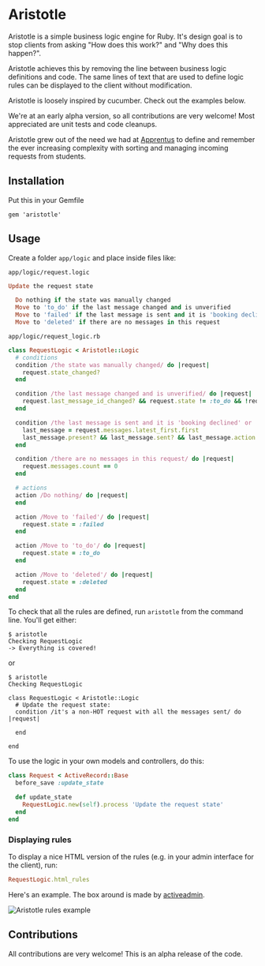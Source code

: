 # Aristotle

Aristotle is a simple business logic engine for Ruby. It's design goal is to stop clients from asking
"How does this work?" and "Why does this happen?".

Aristotle achieves this by removing the line between business logic definitions and code. The same
lines of text that are used to define logic rules can be displayed to the client without modification.

Aristotle is loosely inspired by cucumber. Check out the examples below.

We're at an early alpha version, so all contributions are very welcome! Most appreciated are unit tests and code cleanups.

Aristotle grew out of the need we had at [Apprentus](https://www.apprentus.com/) to define and remember the ever increasing
complexity with sorting and managing incoming requests from students.

## Installation

Put this in your Gemfile

    gem 'aristotle'

## Usage

Create a folder `app/logic` and place inside files like:

`app/logic/request.logic`

```ruby
Update the request state

  Do nothing if the state was manually changed
  Move to 'to_do' if the last message changed and is unverified
  Move to 'failed' if the last message is sent and it is 'booking declined' or 'booking expired'
  Move to 'deleted' if there are no messages in this request
```

`app/logic/request_logic.rb`

```ruby
class RequestLogic < Aristotle::Logic
  # conditions
  condition /the state was manually changed/ do |request|
    request.state_changed?
  end

  condition /the last message changed and is unverified/ do |request|
    request.last_message_id_changed? && request.state != :to_do && !request.last_message.try(:sent?)
  end

  condition /the last message is sent and it is 'booking declined' or 'booking expired'/ do |request|
    last_message = request.messages.latest_first.first
    last_message.present? && last_message.sent? && last_message.action.in?(:decline, :expire)
  end

  condition /there are no messages in this request/ do |request|
    request.messages.count == 0
  end

  # actions
  action /Do nothing/ do |request|
  end

  action /Move to 'failed'/ do |request|
    request.state = :failed
  end

  action /Move to 'to_do'/ do |request|
    request.state = :to_do
  end

  action /Move to 'deleted'/ do |request|
    request.state = :deleted
  end
end
```

To check that all the rules are defined, run `aristotle` from the command line. You'll get either:

```
$ aristotle
Checking RequestLogic
-> Everything is covered!
```

or

```
$ aristotle
Checking RequestLogic

class RequestLogic < Aristotle::Logic
  # Update the request state:
  condition /it's a non-HOT request with all the messages sent/ do |request|

  end

end
```

To use the logic in your own models and controllers, do this:

```ruby
class Request < ActiveRecord::Base
  before_save :update_state

  def update_state
    RequestLogic.new(self).process 'Update the request state'
  end
end
```

### Displaying rules

To display a nice HTML version of the rules (e.g. in your admin interface for the client), run:

```ruby
RequestLogic.html_rules
```

Here's an example. The box around is made by [activeadmin](http://activeadmin.info/).

![Aristotle rules example](http://mariusandra.com/files/aristotle/aristotle-rules.png)

## Contributions

All contributions are very welcome! This is an alpha release of the code.
